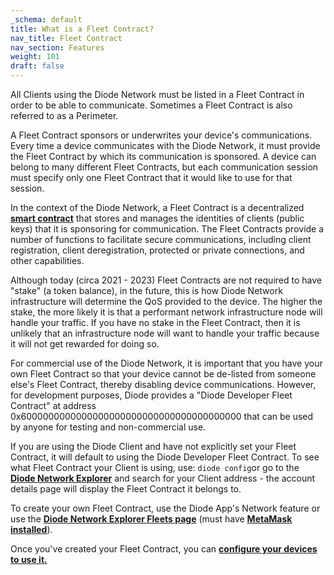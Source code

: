 ```yaml
---
_schema: default
title: What is a Fleet Contract?
nav_title: Fleet Contract
nav_section: Features
weight: 101
draft: false
---
```

All Clients using the Diode Network must be listed in a Fleet Contract in order to be able to communicate. Sometimes a Fleet Contract is also referred to as a Perimeter.

A Fleet Contract sponsors or underwrites your device's communications. Every time a device communicates with the Diode Network, it must provide the Fleet Contract by which its communication is sponsored. A device can belong to many different Fleet Contracts, but each communication session must specify only one Fleet Contract that it would like to use for that session.

In the context of the Diode Network, a Fleet Contract is a decentralized <a href="https://en.wikipedia.org/wiki/Smart_contract" target="_blank" rel="noopener"><strong>smart contract</strong></a> that stores and manages the identities of clients (public keys) that it is sponsoring for communication. The Fleet Contracts provide a number of functions to facilitate secure communications, including client registration, client deregistration, protected or private connections, and other capabilities.

Although today (circa 2021 - 2023) Fleet Contracts are not required to have "stake" (a token balance), in the future, this is how Diode Network infrastructure will determine the QoS provided to the device. The higher the stake, the more likely it is that a performant network infrastructure node will handle your traffic. If you have no stake in the Fleet Contract, then it is unlikely that an infrastructure node will want to handle your traffic because it will not get rewarded for doing so.

For commercial use of the Diode Network, it is important that you have your own Fleet Contract so that your device cannot be de-listed from someone else's Fleet Contract, thereby disabling device communications. However, for development purposes, Diode provides a "Diode Developer Fleet Contract" at address 0x6000000000000000000000000000000000000000 that can be used by anyone for testing and non-commercial use.

If you are using the Diode Client and have not explicitly set your Fleet Contract, it will default to using the Diode Developer Fleet Contract. To see what Fleet Contract your Client is using, use: `diode config`or go to the <a href="https://diode.io/prenet/#/" target="_blank" rel="noopener"><strong>Diode Network Explorer</strong></a> and search for your Client address - the account details page will display the Fleet Contract it belongs to.

To create your own Fleet Contract, use the Diode App's Network feature or use the <a href="https://diode.io/prenet/#/fleets" target="_blank" rel="noopener"><strong>Diode Network Explorer Fleets page</strong></a> (must have [**MetaMask installed**](https://support.diode.io/article/uec3mloh9z)).

Once you've created your Fleet Contract, you can <a href="https://support.diode.io/article/tk1913nsjc" target="_blank" rel="noopener"><strong>configure your devices to use it.</strong></a>